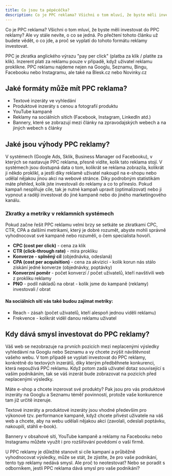 ```yaml
---
title: Co jsou ta pépécéčka?
description: Co je PPC reklama? Všichni o tom mluví, že byste měli investovat do PPC reklamy? Ale vy stále nevíte, o co se jedná. Po přečtení tohoto článku už budete vědět, o co jde, a proč se vyplatí do tohoto formátu reklamy investovat.
---
```


Co je PPC reklama? Všichni o tom mluví, že byste měli investovat do PPC reklamy? Ale vy stále nevíte, o co se jedná. Po přečtení tohoto článku už budete vědět, o co jde, a proč se vyplatí do tohoto formátu reklamy investovat.

PPC je zkratka anglického výrazu "pay per click" (platba za klik / platíte za klik). Inzerent platí za reklamu pouze v případě, když uživatel reklamu proklikne. PPC reklamu najdeme nejen na Googlu, Seznamu, Bingu, Facebooku nebo Instagramu, ale také na Blesk.cz nebo Novinky.cz 

## Jaké formáty může mít PPC reklama?

* Textové inzeráty ve vyhledání 
* Produktové inzeráty s cenou a fotografií produktu
* YouTube kampaně
* Reklamy na sociálních sítích (Facebook, Instagram, LinkedIn atd.)
* Bannery, které se zobrazují mezi články na zpravodajských webech a na jiných webech s články

## Jaké jsou výhody PPC reklamy?

V systémech (Google Ads, Sklik, Business Manager od Facebooku), v kterých se nastavuje PPC reklama, přesně vidíte, kolik tato reklama stojí. V systémech jsou dostupná data o tom, kolikrát se reklama zobrazila, kolikrát ji někdo proklikl, a jestli díky reklamě uživatel nakoupil na e-shopu nebo udělal nějakou jinou akci na webové stránce. Díky podrobným statistikám máte přehled, kolik jste investovali do reklamy a co to přineslo. Pokud kampaň nesplňuje cíle, tak je nutné kampaň upravit (optimalizovat) nebo ji vypnout a raději investovat do jiné kampaně nebo do jiného marketingového kanálu. 

### Zkratky a metriky v reklamních systémech

Pokud začne řešit PPC reklamu velmi brzy se setkáte se zkratkami CPC, CTR, CPA a dalšími metrikami, který je dobré rozumět, abyste mohli správně vyhodnocovat své kampaně nebo rozuměli, o čem specialista hovoří.

* **CPC (cost per click)** - cena za klik
* **CTR (click-through rate)** - míra prokliku
* **Konverze - splněný cíl** (objednávka, odeslaná)
* **CPA (cost per acquisition)** - cena za akvizici - kolik korun nás stálo získání jedné konverze (objednávky, poptávky)
* **Konverzní poměr** - počet konverzí / počet uživatelů, kteří navštívili web z prokliku reklamy
* **PNO** - podíl nákladů na obrat - kolik jsme do kampaně (reklamy) investovali / obrat

#### Na sociálních sítí vás také budou zajímat metriky:

* Reach - zásah (počet uživatelů, kteří alespoň jednou viděli reklamu)
* Frekvence - kolikrát viděl danou reklamu uživatel

## Kdy dává smysl investovat do PPC reklamy?

Váš web se nezobrazuje na prvních pozicích mezi neplacenými výsledky vyhledávní na Googlu nebo Seznamu a vy chcete zvýšit návštěvnost vašeho webu. V tom případě se vyplatí investovat do PPC reklamy, konkrétně do textových inzerátů, díky kterým předběhnete konkurenci, která nepoužívá PPC reklamu. Když potom zadá uživatel dotaz související s vaším podnikáním, tak se váš inzerát bude zobrazovat na pozicích před neplacenými výsledky.

Máte e-shop a chcete inzerovat své produkty? Pak  jsou pro vás produktové inzeráty na Googlu a Seznamu téměř povinností, protože vaše konkurence tam již určitě inzeruje.

Textové inzeráty a produktové inzeráty jsou vhodné především pro výkonové tzv. performance kampaně, když chcete přivést uživatele na váš web a chcete, aby na webu udělali nějakou akci (zavolali, odeslali poptávku, nakoupili, stáhli e-book). 

Bannery v obsahové síti, YouTube kampaně a reklamy na Facebooku nebo Instagramu můžete využít i pro rozšiřování povědomí o vaší firmě.

U PPC reklamy je důležité stanovit si cíle kampaní a průběžně vyhodnocovat výsledky, může se stát, že zjistíte, že pro vaše podnikání, tento typ reklamy nedává smysl. Ale proč to neotestovat? Nebo se poradit s odborníkem, jestli PPC reklama dává smysl pro vaše podnikání?







